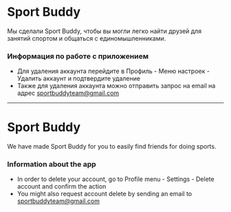 # Sport Buddy

Мы сделали Sport Buddy, чтобы вы могли легко найти друзей для занятий спортом и общаться с единомышленниками. 

### Информация по работе с приложением

* Для удаления аккаунта перейдите в Профиль - Меню настроек - Удалить аккаунт и подтвердите удаление
* Также для удаления аккаунта можно отправить запрос на email на адрес sportbuddyteam@gmail.com

---

# Sport Buddy

We have made Sport Buddy for you to easily find friends for doing sports.

### Information about the app

* In order to delete your account, go to Profile menu - Settings - Delete account and confirm the action
* You might also request account delete by sending an email to sportbuddyteam@gmail.com
